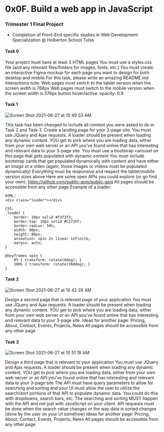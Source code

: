 # 0x0F. Build a web app in JavaScript
### Trimester 1 Final Project
*  Completion of Front-End specific studies in Web Development Specialization @ Holberton School Tulsa
#### Task 0
 Your project must have at least 3 HTML pages
 You must use a styles.css file (and any relevant files/folders for images, fonts, etc.)
 You must create an interactive Figma mockup for each page you want to design for both desktop and mobile
 For this task, please write an amazing README.md
 Interactions note:
 Web pages must switch to the tablet version when the screen width is 768px
 Web pages must switch to the mobile version when the screen width is 576px
 button hover/active: opacity: 0.9

 #### Task 1
![Screen Shot 2021-06-27 at 10 49 53 AM](https://user-images.githubusercontent.com/56170981/123550988-715b9d00-d735-11eb-92e1-33dc6188047a.png)

 This task has been changed to include all content you were asked to do in Task 2 and Task 3.
 Create a landing page for your 3-page site.
 You must use JQuery and Ajax requests.
 A loader should be present when loading any dynamic content.
 YOU get to pick where you are loading data, either from your own web server or an API you’ve found online that has interesting and relevant data to your 3-page site.
 You must use a bootstrap carousel on this page that gets populated with dynamic content
 You must include bootstrap cards that get populated dynamically with content and have either an image or a video (again, those images or videos must be populated dynamically)
 Everything must be responsive and respect the tablet/mobile version sizes above
 Here are some open APIs you could explore (or go find your own): https://github.com/public-apis/public-apis
 All pages should be accessible from any other page
 Example of a loader:
 ```
 HTML:
 <div class="loader"></div>

 CSS:
 .loader {
     border: 10px solid #f3f3f3;
     border-top: 10px solid #C271FF;
     border-radius: 50%;
     width: 80px;
     height: 80px;
     animation: spin 2s linear infinite;
     margin: auto;
 }

 @keyframes spin {
     0% { transform: rotate(0deg); }
     100% { transform: rotate(360deg); }
 }
 ```

 #### Task 2
![Screen Shot 2021-06-27 at 10 42 28 AM](https://user-images.githubusercontent.com/56170981/123551007-89cbb780-d735-11eb-8fcb-2bfc61833234.png)

 Design a second page that is relevant page of your application
 You must use JQuery and Ajax requests.
 A loader should be present when loading any dynamic content.
 YOU get to pick where you are loading data, either from your own web server or an API you’ve found online that has interesting and relevant data to your 3-page site.
 Ideas for another page: Pricing, About, Contact, Events, Projects, News
 All pages should be accessible from any other page

 #### Task 3
![Screen Shot 2021-06-27 at 10 51 18 AM](https://user-images.githubusercontent.com/56170981/123551023-9e0fb480-d735-11eb-9c12-40e6523ae4eb.png)

 Design a third page that is  relevant to your application
 You must use JQuery and Ajax requests.
 A loader should be present when loading any dynamic content.
 YOU get to pick where you are loading data, either from your own web server or an API you’ve found online that has interesting and relevant data to your 3-page site
 The API must have query parameters to allow for searching and sorting and your UI must allow the user to utilize the search/sort portions of that API to populate dynamic data. You could do this with dropdowns, search bars, etc.
 The searching and sorting MUST happen with the API and not just with JavaScript on your client.
 API requests must be done when the search value changes or the way data is sorted changes (done by the user on your UI somehow)
 Ideas for another page: Pricing, About, Contact, Events, Projects, News
 All pages should be accessible from any other page
